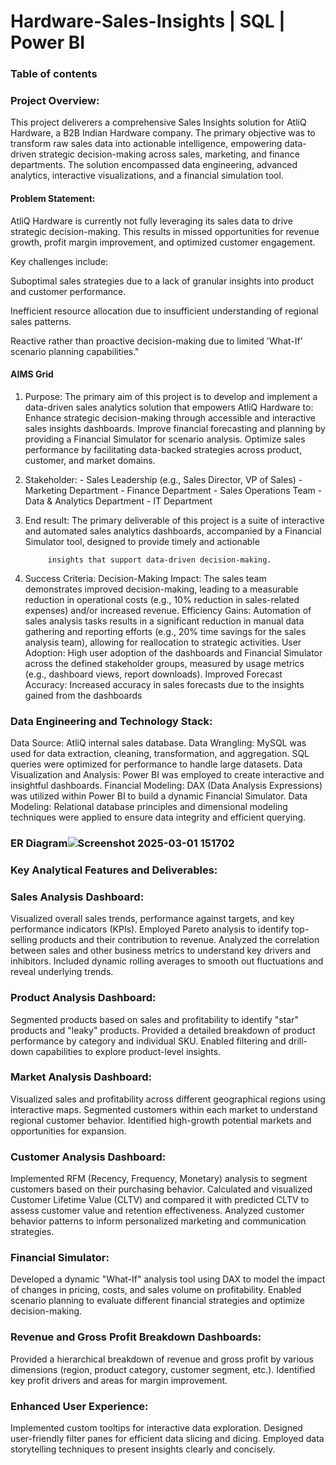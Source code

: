 # Hardware-Sales-Insights | SQL | Power BI
### Table of contents

### Project Overview:

This project deliverers a comprehensive Sales Insights solution for AtliQ Hardware, a B2B Indian Hardware company. The primary objective was to transform raw sales data into actionable intelligence, empowering data-driven strategic decision-making across sales, marketing, and finance departments. The solution encompassed data engineering, advanced analytics, interactive visualizations, and a financial simulation tool.

#### Problem Statement:
  
AtliQ Hardware is currently not fully leveraging its sales data to drive strategic decision-making. This results in missed opportunities for revenue growth, profit margin improvement, and optimized customer engagement.

Key challenges include:

Suboptimal sales strategies due to a lack of granular insights into product and customer performance.

Inefficient resource allocation due to insufficient understanding of regional sales patterns.

Reactive rather than proactive decision-making due to limited 'What-If' scenario planning capabilities."
  
#### AIMS Grid

1.  Purpose: The primary aim of this project is to develop and implement a data-driven sales analytics solution that empowers AtliQ Hardware to:
             Enhance strategic decision-making through accessible and interactive sales insights dashboards.
             Improve financial forecasting and planning by providing a Financial Simulator for scenario analysis.
             Optimize sales performance by facilitating data-backed strategies across product, customer, and market domains.

2. Stakeholder:
           - Sales Leadership (e.g., Sales Director, VP of Sales)
           - Marketing Department
           - Finance Department 
           - Sales Operations Team
           - Data & Analytics Department
           - IT Department 
 
 3. End result: The primary deliverable of this project is a suite of interactive and automated sales analytics dashboards, accompanied by a Financial Simulator tool, designed to provide timely and actionable 

             insights that support data-driven decision-making.

 4. Success Criteria:
            Decision-Making Impact: The sales team demonstrates improved decision-making, leading to a measurable reduction in operational costs (e.g., 10% reduction in sales-related expenses) and/or increased 
            revenue.
            Efficiency Gains: Automation of sales analysis tasks results in a significant reduction in manual data gathering and reporting efforts (e.g., 20% time savings for the sales analysis team), allowing 
            for reallocation to strategic activities.
            User Adoption: High user adoption of the dashboards and Financial Simulator across the defined stakeholder groups, measured by usage metrics (e.g., dashboard views, report downloads).
            Improved Forecast Accuracy: Increased accuracy in sales forecasts due to the insights gained from the dashboards

 ### Data Engineering and Technology Stack:

Data Source: AtliQ internal sales database.
Data Wrangling: MySQL was used for data extraction, cleaning, transformation, and aggregation. SQL queries were optimized for performance to handle large datasets.
Data Visualization and Analysis: Power BI was employed to create interactive and insightful dashboards.
Financial Modeling: DAX (Data Analysis Expressions) was utilized within Power BI to build a dynamic Financial Simulator.
Data Modeling: Relational database principles and dimensional modeling techniques were applied to ensure data integrity and efficient querying.


### ER Diagram![Screenshot 2025-03-01 151702](https://github.com/user-attachments/assets/ebee9822-f620-4b83-8c0e-2e853b89ed00)

### Key Analytical Features and Deliverables:

### Sales Analysis Dashboard:
Visualized overall sales trends, performance against targets, and key performance indicators (KPIs).
Employed Pareto analysis to identify top-selling products and their contribution to revenue.
Analyzed the correlation between sales and other business metrics to understand key drivers and inhibitors.
Included dynamic rolling averages to smooth out fluctuations and reveal underlying trends.
### Product Analysis Dashboard:
Segmented products based on sales and profitability to identify "star" products and "leaky" products.
Provided a detailed breakdown of product performance by category and individual SKU.
Enabled filtering and drill-down capabilities to explore product-level insights.
### Market Analysis Dashboard:
Visualized sales and profitability across different geographical regions using interactive maps.
Segmented customers within each market to understand regional customer behavior.
Identified high-growth potential markets and opportunities for expansion.
### Customer Analysis Dashboard:
Implemented RFM (Recency, Frequency, Monetary) analysis to segment customers based on their purchasing behavior.
Calculated and visualized Customer Lifetime Value (CLTV) and compared it with predicted CLTV to assess customer value and retention effectiveness.
Analyzed customer behavior patterns to inform personalized marketing and communication strategies.
### Financial Simulator:
Developed a dynamic "What-If" analysis tool using DAX to model the impact of changes in pricing, costs, and sales volume on profitability.
Enabled scenario planning to evaluate different financial strategies and optimize decision-making.
### Revenue and Gross Profit Breakdown Dashboards:
Provided a hierarchical breakdown of revenue and gross profit by various dimensions (region, product category, customer segment, etc.).
Identified key profit drivers and areas for margin improvement.
### Enhanced User Experience:
Implemented custom tooltips for interactive data exploration.
Designed user-friendly filter panes for efficient data slicing and dicing.
Employed data storytelling techniques to present insights clearly and concisely.

